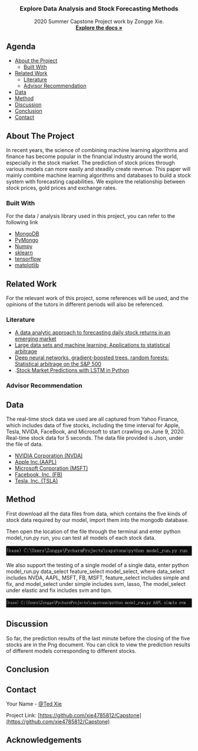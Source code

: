 <!--
*** Thanks for checking out this README Template. If you have a suggestion that would
*** make this better, please fork the repo and create a pull request or simply open
*** an issue with the tag "enhancement".
*** Thanks again! Now go create something AMAZING! :D
-->





<!-- PROJECT SHIELDS -->
<!--
*** I'm using markdown "reference style" links for readability.
*** Reference links are enclosed in brackets [ ] instead of parentheses ( ).
*** See the bottom of this document for the declaration of the reference variables
*** for contributors-url, forks-url, etc. This is an optional, concise syntax you may use.
*** https://www.markdownguide.org/basic-syntax/#reference-style-links
-->


<!-- PROJECT LOGO -->
<br />

  <h3 align="center">Explore Data Analysis and Stock Forecasting Methods</h3>

  <p align="center">
    2020 Summer Capstone Project work by Zongge Xie.
    <br />
    <a href="https://github.com/xie4785812/Capstone"><strong>Explore the docs »</strong></a>
    <br />
    
    
  </p>
</p>



<!-- TABLE OF CONTENTS -->
## Agenda

* [About the Project](#about-the-project)
  * [Built With](#built-with)
* [Related Work](#related-work)
  * [Literature](#literature)
  * [Advisor Recommendation](#advisor-recommendation)
* [Data](#data)
* [Method](#method)
* [Discussion](#discussion)
* [Conclusion](#conclusion)
* [Contact](#contact)




<!-- ABOUT THE PROJECT -->
## About The Project

In recent years, the science of combining machine learning algorithms and finance has become popular in the financial industry around the world, especially in the stock market. The prediction of stock prices through various models can more easily and steadily create revenue. This paper will mainly combine machine learning algorithms and databases to build a stock system with forecasting capabilities. We explore the relationship between stock prices, gold prices and exchange rates.

### Built With
For the data / analysis library used in this project, you can refer to the following link
* [MongoDB](https://www.mongodb.com/)
* [PyMongo](https://pymongo.readthedocs.io/en/stable/)
* [Numpy](https://numpy.org/)
* [sklearn](https://scikit-learn.org/stable/)
* [tensorflow](https://www.tensorflow.org/)
* [matplotlib](https://matplotlib.org/)



<!-- GETTING STARTED -->
## Related Work

For the relevant work of this project, some references will be used, and the opinions of the tutors in different periods will also be referenced.

### Literature

* [A data analytic approach to forecasting daily stock returns in an emerging market](https://www-sciencedirect-com.ezproxy.rit.edu/science/article/pii/S0377221716301096)
* [Large data sets and machine learning: Applications to statistical arbitrage](https://www-sciencedirect-com.ezproxy.rit.edu/science/article/pii/S0377221719303339)
* [Deep neural networks, gradient-boosted trees, random forests: Statistical arbitrage on the S&P 500](https://www-sciencedirect-com.ezproxy.rit.edu/science/article/pii/S0377221716308657)
* .[Stock Market Predictions with LSTM in Python](https://www.datacamp.com/community/tutorials/lstm-python-stock-market)

### Advisor Recommendation






<!-- USAGE EXAMPLES -->
## Data

The real-time stock data we used are all captured from Yahoo Finance, which includes data of five stocks, including the time interval for Apple, Tesla, NVIDA, FaceBook, and Microsoft to start crawling on June 9, 2020. Real-time stock data for 5 seconds. The data file provided is Json, under the file of data.



* [NVIDIA Corporation (NVDA)](https://finance.yahoo.com/quote/NVDA/history?p=NVDA)
* [Apple Inc.(AAPL)](https://finance.yahoo.com/quote/AAPL?p=AAPL&.tsrc=fin-srch)
* [Microsoft Corporation (MSFT)](https://finance.yahoo.com/quote/MSFT?p=MSFT&.tsrc=fin-srch)
* [Facebook, Inc. (FB)](https://finance.yahoo.com/quote/FB?p=FB&.tsrc=fin-srch)
* [Tesla, Inc. (TSLA)](https://finance.yahoo.com/quote/TSLA?p=TSLA&.tsrc=fin-srch)

<!-- ROADMAP -->
## Method


First download all the data files from data, which contains the five kinds of stock data required by our model, import them into the mongodb database.

Then open the location of the file through the terminal and enter python model_run.py run, you can test all models of each stock data.
<p align="center">
<img src="work/op1.png" alt="Logo">
</p>
We also support the testing of a single model of a single data, enter python model_run.py data_select feature_select model_select, where data_select includes NVDA, AAPL, MSFT, FB, MSFT, feature_select includes simple and fix, and model_select under simple includes svm, lasso, The model_select under elastic and fix includes svm and bpn.
<p align="center">
<img src="work/op2.png" alt="Logo">
</p>





<!-- CONTRIBUTING -->
## Discussion
So far, the prediction results of the last minute before the closing of the five stocks are in the Png document. You can click to view the prediction results of different models corresponding to different stocks.





<!-- LICENSE -->
## Conclusion





<!-- CONTACT -->
## Contact

Your Name - [@Ted Xie]( tx5326@g.rit.edu)

Project Link: [https://github.com/xie4785812/Capstone](https://github.com/xie4785812/Capstone)



<!-- ACKNOWLEDGEMENTS -->
## Acknowledgements






<!-- MARKDOWN LINKS & IMAGES -->
<!-- https://www.markdownguide.org/basic-syntax/#reference-style-links -->
[contributors-shield]: https://img.shields.io/github/contributors/othneildrew/Best-README-Template.svg?style=flat-square
[contributors-url]: https://github.com/othneildrew/Best-README-Template/graphs/contributors
[forks-shield]: https://img.shields.io/github/forks/othneildrew/Best-README-Template.svg?style=flat-square
[forks-url]: https://github.com/othneildrew/Best-README-Template/network/members
[stars-shield]: https://img.shields.io/github/stars/othneildrew/Best-README-Template.svg?style=flat-square
[stars-url]: https://github.com/othneildrew/Best-README-Template/stargazers
[issues-shield]: https://img.shields.io/github/issues/othneildrew/Best-README-Template.svg?style=flat-square
[issues-url]: https://github.com/othneildrew/Best-README-Template/issues
[license-shield]: https://img.shields.io/github/license/othneildrew/Best-README-Template.svg?style=flat-square
[license-url]: https://github.com/othneildrew/Best-README-Template/blob/master/LICENSE.txt
[linkedin-shield]: https://img.shields.io/badge/-LinkedIn-black.svg?style=flat-square&logo=linkedin&colorB=555
[linkedin-url]: https://linkedin.com/in/othneildrew
[product-screenshot]: images/screenshot.png
